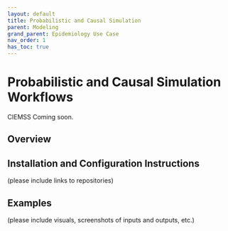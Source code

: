 ```yaml
---
layout: default
title: Probabilistic and Causal Simulation
parent: Modeling
grand_parent: Epidemiology Use Case
nav_order: 1
has_toc: true
---
```

# Probabilistic and Causal Simulation Workflows

CIEMSS
Coming soon.

## Overview

## Installation and Configuration Instructions
(please include links to repositories)

## Examples
(please include visuals, screenshots of inputs and outputs, etc.)
